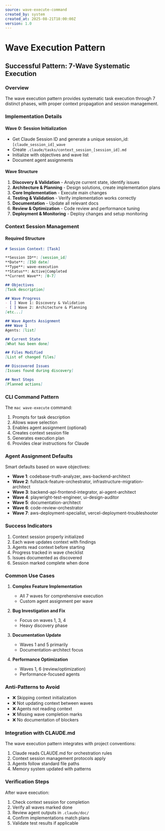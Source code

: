 ```yaml
---
source: wave-execute-command
created_by: system
created_at: 2025-08-21T18:00:00Z
version: 1.0
---
```


# Wave Execution Pattern

## Successful Pattern: 7-Wave Systematic Execution

### Overview
The wave execution pattern provides systematic task execution through 7 distinct phases, with proper context propagation and session management.

### Implementation Details

#### Wave 0: Session Initialization
- Get Claude Session ID and generate a unique session_id: `[claude_session_id]_wave`
- Create `.claude/tasks/context_session_[session_id].md`
- Initialize with objectives and wave list
- Document agent assignments

#### Wave Structure
1. **Discovery & Validation** - Analyze current state, identify issues
2. **Architecture & Planning** - Design solutions, create implementation plans
3. **Core Implementation** - Execute main changes
4. **Testing & Validation** - Verify implementation works correctly
5. **Documentation** - Update all relevant docs
6. **Review & Optimization** - Code review and performance tuning
7. **Deployment & Monitoring** - Deploy changes and setup monitoring

### Context Session Management

#### Required Structure
```markdown
# Session Context: [Task]

**Session ID**: [session_id]
**Date**: [ISO date]
**Type**: wave-execution
**Status**: Active|Completed
**Current Wave**: [0-7]

## Objectives
[Task description]

## Wave Progress
- [ ] Wave 1: Discovery & Validation
- [ ] Wave 2: Architecture & Planning
[etc...]

## Wave Agents Assignment
### Wave 1
Agents: [list]

## Current State
[What has been done]

## Files Modified
[List of changed files]

## Discovered Issues
[Issues found during discovery]

## Next Steps
[Planned actions]
```

### CLI Command Pattern

The `mac wave-execute` command:
1. Prompts for task description
2. Allows wave selection
3. Enables agent assignment (optional)
4. Creates context session file
5. Generates execution plan
6. Provides clear instructions for Claude

### Agent Assignment Defaults

Smart defaults based on wave objectives:
- **Wave 1**: codebase-truth-analyzer, aws-backend-architect
- **Wave 2**: fullstack-feature-orchestrator, infrastructure-migration-architect
- **Wave 3**: backend-api-frontend-integrator, ai-agent-architect
- **Wave 4**: playwright-test-engineer, ui-design-auditor
- **Wave 5**: documentation-architect
- **Wave 6**: code-review-orchestrator
- **Wave 7**: aws-deployment-specialist, vercel-deployment-troubleshooter

### Success Indicators

1. Context session properly initialized
2. Each wave updates context with findings
3. Agents read context before starting
4. Progress tracked in wave checklist
5. Issues documented as discovered
6. Session marked complete when done

### Common Use Cases

1. **Complex Feature Implementation**
   - All 7 waves for comprehensive execution
   - Custom agent assignment per wave

2. **Bug Investigation and Fix**
   - Focus on waves 1, 3, 4
   - Heavy discovery phase

3. **Documentation Update**
   - Waves 1 and 5 primarily
   - Documentation-architect focus

4. **Performance Optimization**
   - Waves 1, 6 (review/optimization)
   - Performance-focused agents

### Anti-Patterns to Avoid

- ❌ Skipping context initialization
- ❌ Not updating context between waves
- ❌ Agents not reading context
- ❌ Missing wave completion marks
- ❌ No documentation of blockers

### Integration with CLAUDE.md

The wave execution pattern integrates with project conventions:
1. Claude reads CLAUDE.md for orchestration rules
2. Context session management protocols apply
3. Agents follow standard file paths
4. Memory system updated with patterns

### Verification Steps

After wave execution:
1. Check context session for completion
2. Verify all waves marked done
3. Review agent outputs in `.claude/doc/`
4. Confirm implementations match plans
5. Validate test results if applicable
